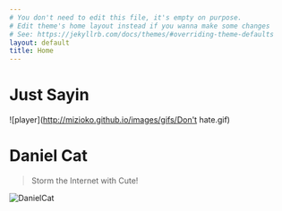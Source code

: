 ```yaml
---
# You don't need to edit this file, it's empty on purpose.
# Edit theme's home layout instead if you wanna make some changes
# See: https://jekyllrb.com/docs/themes/#overriding-theme-defaults
layout: default
title: Home
---
```



# Just Sayin
![player](http://mizioko.github.io/images/gifs/Don't hate.gif)


# Daniel Cat 
>Storm the Internet with Cute!

![DanielCat](http://mizioko.github.io/images/gifs/20170816_004403.gif)
